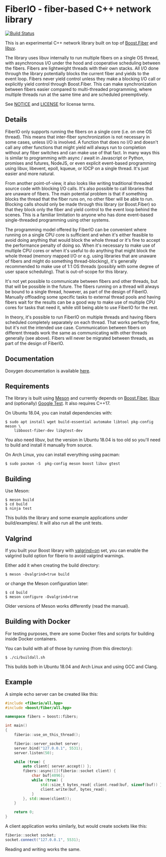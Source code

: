 FiberIO - fiber-based C++ network library
=========================================

[![Build Status](https://travis-ci.org/hampus/fiberio.svg?branch=master)](https://travis-ci.org/hampus/fiberio)

This is an experimental C++ network library built on top of
[Boost.Fiber](https://www.boost.org/doc/libs/release/libs/fiber/doc/html/index.html)
and [libuv](http://libuv.org/).

The library uses libuv internally to run multiple fibers on a single OS thread,
with asynchronous I/O under the hood and cooperative scheduling between the
fibers. Fibers are lightweight threads with their own stacks. All I/O done
through the library potentially blocks the current fiber and yields to the event
loop. Fibers never yield control unless they make a blocking I/O call or
explicitly yield control through  Boost.Fiber. This can make synchronization
between fibers easier compared to multi-threaded programming, where multiple
threads run at the same time and are scheduled preemptively.

See [NOTICE](NOTICE) and [LICENSE](LICENSE) for license terms.


Details
-------

FiberIO only supports running the fibers on a single core (i.e. on one OS
thread). This means that inter-fiber synchronization is not necessary in some
cases, unless I/O is involved. A function that does no I/O and doesn't call any
other functions that might yield will always run to completion without any fiber
switches and can make use of that fact. In many ways this is similar to
programming with async / await in Javascript or Python, promises and futures,
NodeJS, or even explicit event-based programming using libuv, libevent, epoll,
kqueue, or IOCP on a single thread. It's just easier and more natural.

From another point-of-view, it also looks like writing traditional threaded
source code with blocking I/O calls. It's also possible to call libraries that
are unaware of fibers. The main potential problem is that if something blocks
the thread that the fiber runs on, no other fiber will be able to run. Blocking
calls should only be made through this library (or Boost.Fiber) so that they
block only the fiber and yield control to the event loop behind the scenes. This
is a familiar limitation to anyone who has done event-based single-threaded
programming using other systems.

The programming model offered by FiberIO can be convenient where running on a
single CPU core is sufficient and when it's either feasible to avoid doing
anything that would block the whole thread or it's fine to accept the
performance penalty of doing so. When it's necessary to make use of multiple CPU
cores or when it's useful to do anything that might block the whole thread
(memory mapped I/O or e.g. using libraries that are unaware of fibers and might
do something thread-blocking), it's generally recommended to make use of 1:1 OS
threads (possibly with some degree of user space scheduling). That is
out-of-scope for this library.

It's not yet possible to communicate between fibers and other threads, but that
will be possible in the future. The fibers running on a thread will always be
bound to a single thread, however, as part of the design of FiberIO. Manually
offloading some specific tasks to external thread pools and having fibers wait
for the results can be a good way to make use of multiple CPU cores for tasks
that need it, while still being able to use FiberIO for the rest.

In theory, it's possible to run FiberIO on multiple threads and having fibers
scheduled completely separately on each thread. That works perfectly fine, but
it's not the intended use case. Communication between fibers on different
threads work the same as communicating with other threads generally (see above).
Fibers will never be migrated between threads, as part of the design of FiberIO.


Documentation
-------------

Doxygen documentation is available
[here](https://hampus.github.io/fiberio/html/).


Requirements
------------

The library is built using [Meson](http://mesonbuild.com/) and currently
depends on [Boost.Fiber](https://www.boost.org/doc/libs/release/libs/fiber/doc/html/index.html),
[libuv](http://libuv.org/) and (optionally)
[Google Test](https://github.com/google/googletest). It also requires C++17.

On Ubuntu 18.04, you can install dependencies with:

    $ sudo apt install wget build-essential automake libtool pkg-config meson \
        libboost-fiber-dev libgtest-dev

You also need libuv, but the version in Ubuntu 18.04 is too old so you'll need
to build and install it manually from source.

On Arch Linux, you can install everything using pacman:

    $ sudo pacman -S  pkg-config meson boost libuv gtest


Building
--------

Use Meson:

    $ meson build
    $ cd build
    $ ninja test

This builds the library and some example applications under build/examples/. It
will also run all the unit tests.

Valgrind
--------

If you built your Boost library with
[valgrind=on](https://www.boost.org/doc/libs/release/libs/context/doc/html/context/stack/valgrind.html)
set, you can enable the valgrind build option for fiberio to avoid valgrind
warnings.

Either add it when creating the build directory:

    $ meson -Dvalgrind=true build

or change the Meson configuration later:

    $ cd build
    $ meson configure -Dvalgrind=true

Older versions of Meson works differently (read the manual).


Building with Docker
--------------------

For testing purposes, there are some Docker files and scripts for building
inside Docker containers.

You can build with all of those by running (from this directory):

    $ ./ci/buildall.sh

This builds both in Ubuntu 18.04 and Arch Linux and using GCC and Clang.


Example
-------

A simple echo server can be created like this:

```c++
#include <fiberio/all.hpp>
#include <boost/fiber/all.hpp>

namespace fibers = boost::fibers;

int main()
{
    fiberio::use_on_this_thread();

    fiberio::server_socket server;
    server.bind("127.0.0.1", 5531);
    server.listen(50);

    while (true) {
        auto client{ server.accept() };
        fibers::async([](fiberio::socket client) {
            char buf[4096];
            while (true) {
                std::size_t bytes_read{ client.read(buf, sizeof(buf)) };
                client.write(buf, bytes_read);
            }
        }, std::move(client));
    }

    return 0;
}
```

A client application works similarly, but would create sockets like this:

```c++
fiberio::socket socket;
socket.connect("127.0.0.1", 5531);
```

Reading and writing works the same.
